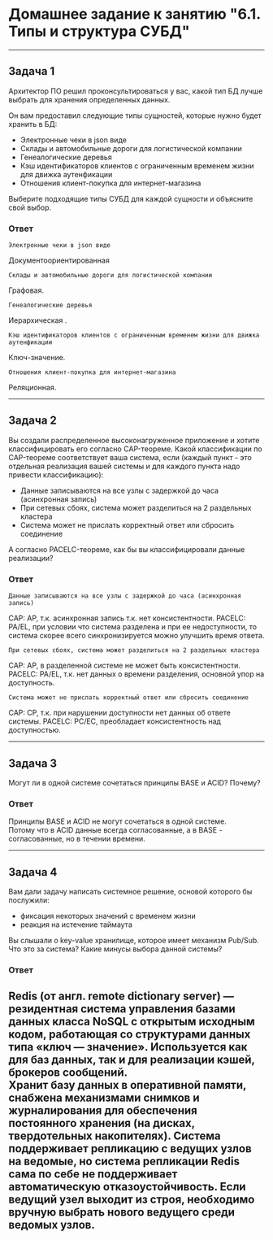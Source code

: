 # Домашнее задание к занятию "6.1. Типы и структура СУБД"

---

## Задача 1

Архитектор ПО решил проконсультироваться у вас, какой тип БД 
лучше выбрать для хранения определенных данных.

Он вам предоставил следующие типы сущностей, которые нужно будет хранить в БД:

- Электронные чеки в json виде
- Склады и автомобильные дороги для логистической компании
- Генеалогические деревья
- Кэш идентификаторов клиентов с ограниченным временем жизни для движка аутенфикации
- Отношения клиент-покупка для интернет-магазина

Выберите подходящие типы СУБД для каждой сущности и объясните свой выбор.

### Ответ

```
Электронные чеки в json виде
```
Документоориентированная

```
Склады и автомобильные дороги для логистической компании
```
Графовая.

```
Генеалогические деревья
```
Иерархическая .

```
Кэш идентификаторов клиентов с ограниченным временем жизни для движка аутенфикации
```
Ключ-значение.

```
Отношения клиент-покупка для интернет-магазина
```
Реляционная.

---

## Задача 2

Вы создали распределенное высоконагруженное приложение и хотите классифицировать его согласно 
CAP-теореме. Какой классификации по CAP-теореме соответствует ваша система, если 
(каждый пункт - это отдельная реализация вашей системы и для каждого пункта надо привести классификацию):

- Данные записываются на все узлы с задержкой до часа (асинхронная запись)
- При сетевых сбоях, система может разделиться на 2 раздельных кластера
- Система может не прислать корректный ответ или сбросить соединение

А согласно PACELC-теореме, как бы вы классифицировали данные реализации?

### Ответ

```
Данные записываются на все узлы с задержкой до часа (асинхронная запись)
```
CAP: AP, т.к. асинхронная запись т.к. нет консистентности.
PACELC: PA/EL, при условии что система разделена и при ее недоступности, то система скорее всего синхронизируется можно улучшить время ответа.

```
При сетевых сбоях, система может разделиться на 2 раздельных кластера
```
CAP: AP, в разделенной системе не может быть консистентности.
PACELC: PA/EL, т.к. нет данных о времени разделения, основной упор на доступность.

```
Система может не прислать корректный ответ или сбросить соединение
```
CAP: CP, т.к. при нарушении доступности нет данных об ответе системы.
PACELC: PC/EC, преобладает консистентность над доступностью.

---

## Задача 3

Могут ли в одной системе сочетаться принципы BASE и ACID? Почему?

### Ответ

Принципы BASE и ACID не могут сочетаться в одной системе.  
Потому что в ACID данные всегда согласованные, а в BASE - согласованные, но в течении времени.

---

## Задача 4

Вам дали задачу написать системное решение, основой которого бы послужили:

- фиксация некоторых значений с временем жизни
- реакция на истечение таймаута

Вы слышали о key-value хранилище, которое имеет механизм Pub/Sub. 
Что это за система? Какие минусы выбора данной системы?

### Ответ

Redis (от англ. remote dictionary server) — резидентная система управления базами данных класса NoSQL с открытым исходным кодом, работающая со структурами данных типа «ключ — значение». 
Используется как для баз данных, так и для реализации кэшей, брокеров сообщений.  
Хранит базу данных в оперативной памяти, 
снабжена механизмами снимков и журналирования для обеспечения постоянного хранения (на дисках, твердотельных накопителях).
Система поддерживает репликацию с ведущих узлов на ведомые, но система репликации Redis сама по себе не поддерживает автоматическую отказоустойчивость.
Если ведущий узел выходит из строя, необходимо вручную выбрать нового ведущего среди ведомых узлов.
---